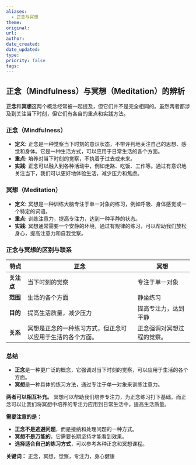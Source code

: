 ```yaml
---
aliases:
  - 正念与冥想
theme: 
original: 
url: 
author: 
date_created: 
date_updated: 
type: 
priority: false
tags:
---
```

## 正念（Mindfulness）与冥想（Meditation）的辨析

**正念**和**冥想**这两个概念经常被一起提及，但它们并不是完全相同的。虽然两者都涉及到关注当下时刻，但它们有各自的重点和实践方法。

### 正念（Mindfulness）

- **定义:** 正念是一种觉察当下时刻的意识状态，不带评判地关注自己的思想、感觉和身体。它是一种生活方式，可以应用于日常生活的各个方面。
- **重点:** 培养对当下时刻的觉察，不执着于过去或未来。
- **实践:** 正念可以融入到各种活动中，例如走路、吃饭、工作等。通过有意识地关注当下，我们可以更好地体验生活，减少压力和焦虑。

### 冥想（Meditation）

- **定义:** 冥想是一种训练大脑专注于单一对象的练习，例如呼吸、身体感觉或一个特定的词语。
- **重点:** 训练注意力，提高专注力，达到一种平静的状态。
- **实践:** 冥想通常需要一个安静的环境，通过有规律的练习，可以帮助我们放松身心，提高注意力和自我觉察。

### 正念与冥想的区别与联系

| 特点      | 正念                            | 冥想            |
| ------- | ----------------------------- | ------------- |
| **关注点** | 当下时刻的觉察                       | 专注于单一对象       |
| **范围**  | 生活的各个方面                       | 静坐练习          |
| **目的**  | 提高生活质量，减少压力                   | 提高专注力，达到平静    |
| **关系**  | 冥想是正念的一种练习方式，但正念可以应用于生活的各个方面。 | 正念强调对冥想过程的觉察。 |

### 总结

- **正念**是一种更广泛的概念，它强调对当下时刻的觉察，可以应用于生活的各个方面。
- **冥想**是一种具体的练习方法，通过专注于单一对象来训练注意力。

**两者可以相互补充。** 冥想可以帮助我们培养专注力，为正念练习打下基础。而正念可以让我们将冥想中培养的专注力应用到日常生活中，提高生活质量。

**需要注意的是：**

- **正念不是逃避问题**，而是接纳和处理问题的一种方式。
- **冥想不是万能的**，它需要长期坚持才能看到效果。
- **选择适合自己的练习方式**，可以参考各种正念和冥想课程。



**关键词：** 正念，冥想，觉察，专注力，身心健康
